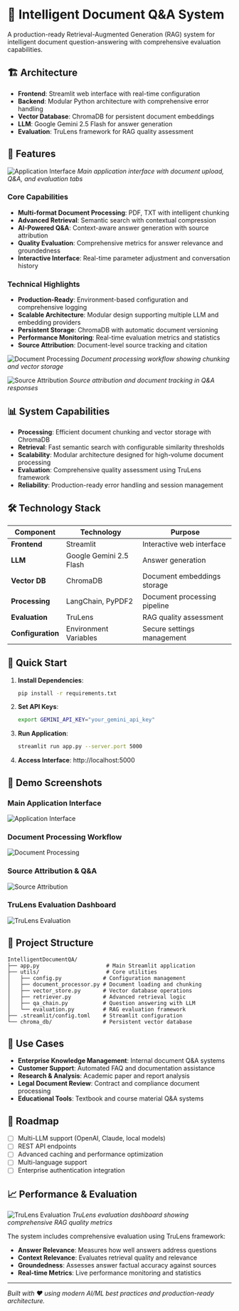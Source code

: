 # 🤖 Intelligent Document Q&A System

A production-ready Retrieval-Augmented Generation (RAG) system for intelligent document question-answering with comprehensive evaluation capabilities.

## 🏗️ Architecture

- **Frontend**: Streamlit web interface with real-time configuration
- **Backend**: Modular Python architecture with comprehensive error handling
- **Vector Database**: ChromaDB for persistent document embeddings
- **LLM**: Google Gemini 2.5 Flash for answer generation
- **Evaluation**: TruLens framework for RAG quality assessment

## 🚀 Features

![Application Interface](screenshots/interface.png)
*Main application interface with document upload, Q&A, and evaluation tabs*

### Core Capabilities
- **Multi-format Document Processing**: PDF, TXT with intelligent chunking
- **Advanced Retrieval**: Semantic search with contextual compression
- **AI-Powered Q&A**: Context-aware answer generation with source attribution
- **Quality Evaluation**: Comprehensive metrics for answer relevance and groundedness
- **Interactive Interface**: Real-time parameter adjustment and conversation history

### Technical Highlights
- **Production-Ready**: Environment-based configuration and comprehensive logging
- **Scalable Architecture**: Modular design supporting multiple LLM and embedding providers
- **Persistent Storage**: ChromaDB with automatic document versioning
- **Performance Monitoring**: Real-time evaluation metrics and statistics
- **Source Attribution**: Document-level source tracking and citation

![Document Processing](screenshots/doc_processing.png)
*Document processing workflow showing chunking and vector storage*

![Source Attribution](screenshots/doc_sources.png)
*Source attribution and document tracking in Q&A responses*

## 📊 System Capabilities

- **Processing**: Efficient document chunking and vector storage with ChromaDB
- **Retrieval**: Fast semantic search with configurable similarity thresholds
- **Scalability**: Modular architecture designed for high-volume document processing
- **Evaluation**: Comprehensive quality assessment using TruLens framework
- **Reliability**: Production-ready error handling and session management

## 🛠️ Technology Stack

| Component | Technology | Purpose |
|-----------|------------|---------|
| **Frontend** | Streamlit | Interactive web interface |
| **LLM** | Google Gemini 2.5 Flash | Answer generation |
| **Vector DB** | ChromaDB | Document embeddings storage |
| **Processing** | LangChain, PyPDF2 | Document processing pipeline |
| **Evaluation** | TruLens | RAG quality assessment |
| **Configuration** | Environment Variables | Secure settings management |

## 🚀 Quick Start

1. **Install Dependencies**:
   ```bash
   pip install -r requirements.txt
   ```

2. **Set API Keys**:
   ```bash
   export GEMINI_API_KEY="your_gemini_api_key"
   ```

3. **Run Application**:
   ```bash
   streamlit run app.py --server.port 5000
   ```

4. **Access Interface**: http://localhost:5000

## 📸 Demo Screenshots

### Main Application Interface
![Application Interface](screenshots/interface.png)

### Document Processing Workflow
![Document Processing](screenshots/doc_processing.png)

### Source Attribution & Q&A
![Source Attribution](screenshots/doc_sources.png)

### TruLens Evaluation Dashboard
![TruLens Evaluation](screenshots/trulens.png)

## 📁 Project Structure

```
IntelligentDocumentQA/
├── app.py                     # Main Streamlit application
├── utils/                     # Core utilities
│   ├── config.py             # Configuration management
│   ├── document_processor.py # Document loading and chunking
│   ├── vector_store.py       # Vector database operations
│   ├── retriever.py          # Advanced retrieval logic
│   ├── qa_chain.py           # Question answering with LLM
│   └── evaluation.py         # RAG evaluation framework
├── .streamlit/config.toml    # Streamlit configuration
└── chroma_db/                # Persistent vector database
```

## 🎯 Use Cases

- **Enterprise Knowledge Management**: Internal document Q&A systems
- **Customer Support**: Automated FAQ and documentation assistance
- **Research & Analysis**: Academic paper and report analysis
- **Legal Document Review**: Contract and compliance document processing
- **Educational Tools**: Textbook and course material Q&A systems

## 🔮 Roadmap

- [ ] Multi-LLM support (OpenAI, Claude, local models)
- [ ] REST API endpoints
- [ ] Advanced caching and performance optimization
- [ ] Multi-language support
- [ ] Enterprise authentication integration

## 📈 Performance & Evaluation

![TruLens Evaluation](screenshots/trulens.png)
*TruLens evaluation dashboard showing comprehensive RAG quality metrics*

The system includes comprehensive evaluation using TruLens framework:
- **Answer Relevance**: Measures how well answers address questions
- **Context Relevance**: Evaluates retrieval quality and relevance
- **Groundedness**: Assesses answer factual accuracy against sources
- **Real-time Metrics**: Live performance monitoring and statistics

---

*Built with ❤️ using modern AI/ML best practices and production-ready architecture.*
